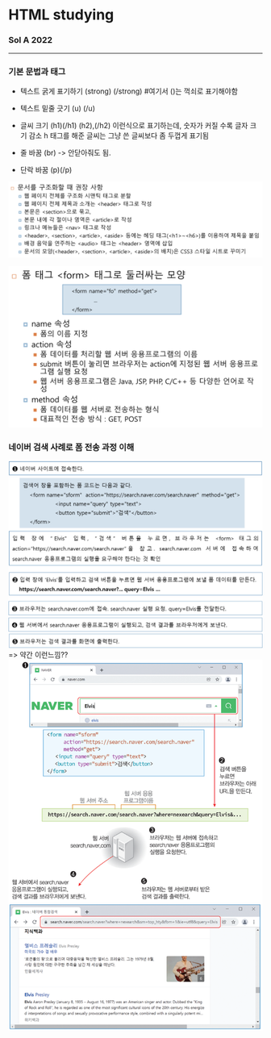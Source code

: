 # HTML studying
### Sol A 2022
---

### 기본 문법과 태그

- 텍스트 굵게 표기하기
    (strong) (/strong)    #여기서 ()는 꺽쇠로 표기해야함
- 텍스트 밑줄 긋기
    (u) (/u)

- 글씨 크기
    (h1)(/h1)
    (h2),(/h2)
    이런식으로 표기하는데, 숫자가 커질 수록 글자 크기 감소
    h 태그를 해준 글씨는 그냥 쓴 글씨보다 좀 두껍게 표기됨  

- 줄 바꿈 (br) -> 안닫아줘도 됨.
- 단락 바꿈 (p)(/p)


![img.png](img.png)

![img_3.png](img_3.png)

### 네이버 검색 사례로 폼 전송 과정 이해
![img_4.png](img_4.png)
=> 약간 이런느낌??
![img_1.png](img_1.png)